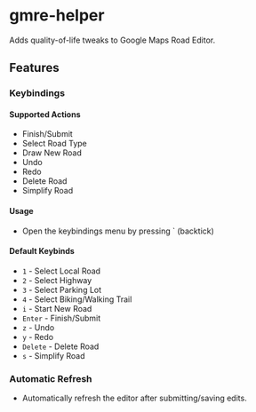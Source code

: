 # gmre-helper
Adds quality-of-life tweaks to Google Maps Road Editor.

## Features

### Keybindings

#### Supported Actions
- Finish/Submit
- Select Road Type
- Draw New Road
- Undo
- Redo
- Delete Road
- Simplify Road

#### Usage
* Open the keybindings menu by pressing ` (backtick)

#### Default Keybinds
- `1` - Select Local Road
- `2` - Select Highway
- `3` - Select Parking Lot
- `4` - Select Biking/Walking Trail
- `i` - Start New Road
- `Enter` - Finish/Submit
- `z` - Undo
- `y` - Redo
- `Delete` - Delete Road
- `s` - Simplify Road

### Automatic Refresh
* Automatically refresh the editor after submitting/saving edits.
